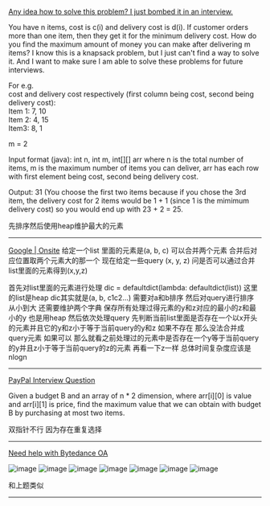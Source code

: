 [Any idea how to solve this problem? I just bombed it in an interview.](https://leetcode.com/discuss/interview-question/889942/Any-idea-how-to-solve-this-problem-I-just-bombed-it-in-an-interview.)

You have n items, cost is c(i) and delivery cost is d(i). If customer orders more than one item, then they get it for the minimum delivery cost. How do you find the maximum amount of money you can make after delivering m items? I know this is a knapsack problem, but I just can't find a way to solve it. And I want to make sure I am able to solve these problems for future interviews.

For e.g.  
cost and delivery cost respectively (first column being cost, second being delivery cost):  
Item 1: 7, 10  
Item 2: 4, 15  
Item3: 8, 1

m = 2

Input format (java): int n, int m, int[][] arr where n is the total number of items, m is the maximum number of items you can deliver, arr has each row with first element being cost, second being delivery cost.

Output: 31 (You choose the first two items because if you chose the 3rd item, the delivery cost for 2 items would be 1 + 1 (since 1 is the mimimum delivery cost) so you would end up with 23 + 2 = 25.

先排序然后使用heap维护最大的元素

----------------

[Google | Onsite](https://leetcode.com/discuss/interview-question/887451/Google-or-Onsite)
给定一个list 里面的元素是(a, b, c) 可以合并两个元素 合并后对应位置取两个元素大的那一个
现在给定一些query (x, y, z) 问是否可以通过合并list里面的元素得到(x,y,z)

首先对list里面的元素进行处理 dic = defaultdict(lambda: defaultdict(list))
这里的list是heap dic其实就是(a, b, c1c2...) 需要对a和b排序
然后对query进行排序 从小到大
还需要维护两个字典 保存所有处理过得元素的y和z对应的最小的z和最小的y 也是用heap 
然后依次处理query 先判断当前list里面是否存在一个以x开头的元素并且它的y和z小于等于当前query的y和z 如果不存在 那么没法合并成query元素 如果可以 那么就看之前处理过的元素中是否存在一个y等于当前query的y并且z小于等于当前query的z的元素 再看一下z一样 
总体时间复杂度应该是nlogn 

---------

[PayPal Interview Question](https://leetcode.com/discuss/interview-question/2915943/PayPal-Interview-Question)

Given a budget B and an array of n * 2 dimension, where arr[i][0] is value and arr[i][1] is price, find the maximum value that we can obtain with budget B by purchasing at most two items.

双指针不行 因为存在重复选择

----

[Need help with Bytedance OA](https://leetcode.com/discuss/interview-question/2966265/Need-help-with-Bytedance-OA)

![image](https://assets.leetcode.com/users/images/4c003d06-947e-4c41-92c6-dcac23db77ce_1672299704.006492.png)
![image](https://assets.leetcode.com/users/images/735604be-dd8e-4dd7-9da5-8f25487e6c33_1672299704.2958272.png)
![image](https://assets.leetcode.com/users/images/3a4a4c58-c393-49ed-8d10-07a237fc6fac_1672299704.3207173.png)
![image](https://assets.leetcode.com/users/images/ecfe8909-fccb-40d7-9b32-ce9256bd535f_1672299704.4476304.png)
![image](https://assets.leetcode.com/users/images/5075e33b-6227-4b83-9672-cf94b27b9203_1672299704.3939502.png)
![image](https://assets.leetcode.com/users/images/0627c21b-598c-408a-9551-cc1d058e8d07_1672299704.6060402.png)
![image](https://assets.leetcode.com/users/images/c6b29a1c-c6bd-47a1-b135-c83a3bf344d6_1672299704.4349833.png)

和上题类似

----

<!--stackedit_data:
eyJoaXN0b3J5IjpbOTg5MjY3MzY3LC0xNDIwMDMyMjMwLDExMj
UyMTE3NDAsLTg3MTU2NjM1Nl19
-->